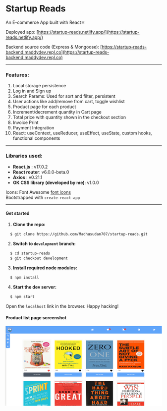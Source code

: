 # Startup Reads
An E-commerce App built with React⚛

Deployed app: [https://startup-reads.netlify.app/](https://startup-reads.netlify.app/)    
    
Backend source code (Express & Mongoose): [https://startup-reads-backend.maddydev.repl.co](https://startup-reads-backend.maddydev.repl.co)

---
### Features:
1. Local storage persistence
2. Log in and Sign up
3. Search Params: Used for sort and filter, persistent
4. User actions like add/remove from cart, toggle wishlist
5. Product page for each product
6. Increment/decrement quantity in Cart page
7. Total price with quantity shown in the checkout section
8. Invoice Print
9. Payment Integration
10. React: useContext, useReducer, useEffect, useState, custom hooks, functional components

-----
### Libraries used: 
- **React.js** : v17.0.2
- **React router**: v6.0.0-beta.0
- **Axios** : v0.21.1
- **OK CSS library (developed by me)**: v1.0.0

Icons: Font Awesome [font icons](https://fontawesome.com/)   
Bootstrapped with `create-react-app`

---
#### Get started

1. **Clone the repo:**
```bash
  $ git clone https://github.com/Madhusudan707/startup-reads.git
```
2. **Switch to `development` branch:**
```bash
  $ cd startup-reads
  $ git checkout development
```
3. **Install required node modules:**
```bash
  $ npm install
```
4. **Start the dev server:**
```bash
  $ npm start
```
Open the `localhost` link in the browser.
Happy hacking!       

#### Product list page screenshot     

![product](product.png)

